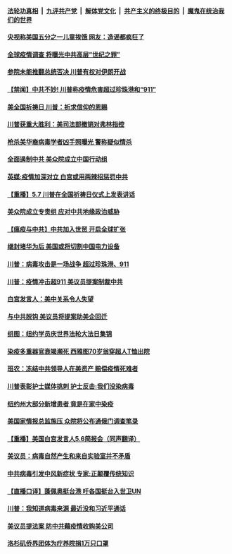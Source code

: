 ####  [法轮功真相](../../../../basic/blob/master/README.md?t=05081801) &nbsp;|&nbsp; [九评共产党](../../../../9ping.md/blob/master/README.md?t=05081801) &nbsp;|&nbsp; [解体党文化](../../../../jtdwh.md/blob/master/README.md?t=05081801)  &nbsp;|&nbsp; [共产主义的终极目的](../../../../gczydzjmd.md/blob/master/README.md?t=05081801) &nbsp;|&nbsp; [魔鬼在统治我们的世界](../../../../mgztzwmdsj.md/blob/master/README.md?t=05081801) 

#### [央视称美国五分之一儿童挨饿 网友：造谣都疯狂了](../pages/prog203/a102841398.md?t=05081801) 

#### [全球疫情调查 将曝光中共高层“世纪之罪”](../pages/prog203/a102841660.md?t=05081801) 

#### [参院未能推翻总统否决 川普有权对伊朗开战](../pages/prog203/a102841572.md?t=05081801) 

#### [【禁闻】中共不妙! 川普称疫情危害超过珍珠港和“911”](../pages/prog203/a102841520.md?t=05081801) 

#### [美全国祈祷日 川普：祈求信仰的恩赐](../pages/prog203/a102841462.md?t=05081801) 

#### [川普获重大胜利：美司法部撤销对弗林指控](../pages/prog203/a102841412.md?t=05081801) 

#### [枪杀美华裔病毒学者凶手照曝光 警称疑似情杀](../pages/prog203/a102841369.md?t=05081801) 

#### [全面遏制中共 美众院成立中国行动组](../pages/prog203/a102841395.md?t=05081801) 

#### [英媒:疫情加深对立 白宫或用两辣招惩罚中共](../pages/prog203/a102841332.md?t=05081801) 

#### [【重播】5.7 川普在全国祈祷日仪式上发表讲话](../pages/prog203/a102841323.md?t=05081801) 

#### [美众院成立专责组 应对中共地缘政治威胁](../pages/prog203/a102841282.md?t=05081801) 

#### [【瘟疫与中共】中共加入世贸 开启全球扩张](../pages/prog203/a102841238.md?t=05081801) 

#### [继封堵华为后  美国或将切割中国电力设备](../pages/prog203/a102841240.md?t=05081801) 

#### [川普：病毒攻击是一场战争 超过珍珠港、911](../pages/prog203/a102841220.md?t=05081801) 

#### [川普：疫情冲击超911 美议员提案制裁中共](../pages/prog203/a102841233.md?t=05081801) 

#### [白宫发言人：美中关系令人失望](../pages/prog203/a102841211.md?t=05081801) 

#### [与中共脱钩 美议员将提案助美企回迁](../pages/prog203/a102841142.md?t=05081801) 

#### [组图：纽约学员庆世界法轮大法日集锦](../pages/prog203/a102840898.md?t=05081801) 

#### [染疫多重器官衰竭濒死 西雅图70岁翁穿超人T恤出院](../pages/prog203/a102840842.md?t=05081801) 

#### [班农：冻结中共领导人在美资产 赔偿疫情死难者](../pages/prog203/a102840799.md?t=05081801) 

#### [川普表彰护士媒体挑刺 护士反击:我们没染病毒](../pages/prog203/a102840633.md?t=05081801) 

#### [纽约州大部分新增患者 竟是在家中染疫](../pages/prog203/a102840538.md?t=05081801) 

#### [美国家情报总监施压 众院将公布通俄门调查笔录](../pages/prog203/a102840532.md?t=05081801) 

#### [【重播】美国白宫发言人5.6简报会（同声翻译）](../pages/prog203/a102840451.md?t=05081801) 

#### [美议员：病毒自然产生和来自实验室并不矛盾](../pages/prog203/a102840427.md?t=05081801) 

#### [中共病毒引发中风新症状 专家:正颠覆传统知识](../pages/prog203/a102840436.md?t=05081801) 

#### [【直播口译】蓬佩奥挺台港 吁各国挺台入世卫UN](../pages/prog203/a102840422.md?t=05081801) 

#### [川普：我知道病毒来源 最近没和习近平通话](../pages/prog203/a102840414.md?t=05081801) 

#### [美议员提法案 防中共藉疫情收购美公司](../pages/prog203/a102840395.md?t=05081801) 

#### [洛杉矶侨界团体为疗养院捐1万只口罩](../pages/prog203/a102840374.md?t=05081801) 

